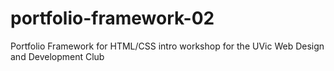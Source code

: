 # portfolio-framework-02
Portfolio Framework for HTML/CSS intro workshop for the UVic Web Design and Development Club
